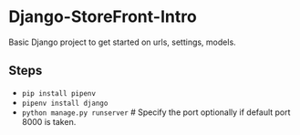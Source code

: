 ﻿# Django-StoreFront-Intro
Basic Django project to get started on urls, settings, models.

## Steps
* `pip install pipenv`
* `pipenv install django`
* `python manage.py runserver` # Specify the port optionally if default port 8000 is taken.
